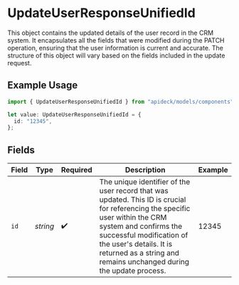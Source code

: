 # UpdateUserResponseUnifiedId

This object contains the updated details of the user record in the CRM system. It encapsulates all the fields that were modified during the PATCH operation, ensuring that the user information is current and accurate. The structure of this object will vary based on the fields included in the update request.

## Example Usage

```typescript
import { UpdateUserResponseUnifiedId } from "apideck/models/components";

let value: UpdateUserResponseUnifiedId = {
  id: "12345",
};
```

## Fields

| Field                                                                                                                                                                                                                                                                             | Type                                                                                                                                                                                                                                                                              | Required                                                                                                                                                                                                                                                                          | Description                                                                                                                                                                                                                                                                       | Example                                                                                                                                                                                                                                                                           |
| --------------------------------------------------------------------------------------------------------------------------------------------------------------------------------------------------------------------------------------------------------------------------------- | --------------------------------------------------------------------------------------------------------------------------------------------------------------------------------------------------------------------------------------------------------------------------------- | --------------------------------------------------------------------------------------------------------------------------------------------------------------------------------------------------------------------------------------------------------------------------------- | --------------------------------------------------------------------------------------------------------------------------------------------------------------------------------------------------------------------------------------------------------------------------------- | --------------------------------------------------------------------------------------------------------------------------------------------------------------------------------------------------------------------------------------------------------------------------------- |
| `id`                                                                                                                                                                                                                                                                              | *string*                                                                                                                                                                                                                                                                          | :heavy_check_mark:                                                                                                                                                                                                                                                                | The unique identifier of the user record that was updated. This ID is crucial for referencing the specific user within the CRM system and confirms the successful modification of the user's details. It is returned as a string and remains unchanged during the update process. | 12345                                                                                                                                                                                                                                                                             |
